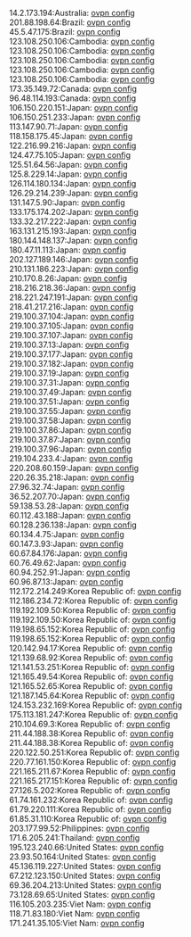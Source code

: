 14.2.173.194:Australia: [ovpn config](vpn/14_2_173_194.ovpn)  
201.88.198.64:Brazil: [ovpn config](vpn/201_88_198_64.ovpn)  
45.5.47.175:Brazil: [ovpn config](vpn/45_5_47_175.ovpn)  
123.108.250.106:Cambodia: [ovpn config](vpn/123_108_250_106.ovpn)  
123.108.250.106:Cambodia: [ovpn config](vpn/123_108_250_106.ovpn)  
123.108.250.106:Cambodia: [ovpn config](vpn/123_108_250_106.ovpn)  
123.108.250.106:Cambodia: [ovpn config](vpn/123_108_250_106.ovpn)  
123.108.250.106:Cambodia: [ovpn config](vpn/123_108_250_106.ovpn)  
173.35.149.72:Canada: [ovpn config](vpn/173_35_149_72.ovpn)  
96.48.114.193:Canada: [ovpn config](vpn/96_48_114_193.ovpn)  
106.150.220.151:Japan: [ovpn config](vpn/106_150_220_151.ovpn)  
106.150.251.233:Japan: [ovpn config](vpn/106_150_251_233.ovpn)  
113.147.90.71:Japan: [ovpn config](vpn/113_147_90_71.ovpn)  
118.158.175.45:Japan: [ovpn config](vpn/118_158_175_45.ovpn)  
122.216.99.216:Japan: [ovpn config](vpn/122_216_99_216.ovpn)  
124.47.75.105:Japan: [ovpn config](vpn/124_47_75_105.ovpn)  
125.51.64.56:Japan: [ovpn config](vpn/125_51_64_56.ovpn)  
125.8.229.14:Japan: [ovpn config](vpn/125_8_229_14.ovpn)  
126.114.180.134:Japan: [ovpn config](vpn/126_114_180_134.ovpn)  
126.29.214.239:Japan: [ovpn config](vpn/126_29_214_239.ovpn)  
131.147.5.90:Japan: [ovpn config](vpn/131_147_5_90.ovpn)  
133.175.174.202:Japan: [ovpn config](vpn/133_175_174_202.ovpn)  
133.32.217.222:Japan: [ovpn config](vpn/133_32_217_222.ovpn)  
163.131.215.193:Japan: [ovpn config](vpn/163_131_215_193.ovpn)  
180.144.148.137:Japan: [ovpn config](vpn/180_144_148_137.ovpn)  
180.47.11.113:Japan: [ovpn config](vpn/180_47_11_113.ovpn)  
202.127.189.146:Japan: [ovpn config](vpn/202_127_189_146.ovpn)  
210.131.186.223:Japan: [ovpn config](vpn/210_131_186_223.ovpn)  
210.170.8.26:Japan: [ovpn config](vpn/210_170_8_26.ovpn)  
218.216.218.36:Japan: [ovpn config](vpn/218_216_218_36.ovpn)  
218.221.247.191:Japan: [ovpn config](vpn/218_221_247_191.ovpn)  
218.41.217.216:Japan: [ovpn config](vpn/218_41_217_216.ovpn)  
219.100.37.104:Japan: [ovpn config](vpn/219_100_37_104.ovpn)  
219.100.37.105:Japan: [ovpn config](vpn/219_100_37_105.ovpn)  
219.100.37.107:Japan: [ovpn config](vpn/219_100_37_107.ovpn)  
219.100.37.13:Japan: [ovpn config](vpn/219_100_37_13.ovpn)  
219.100.37.177:Japan: [ovpn config](vpn/219_100_37_177.ovpn)  
219.100.37.182:Japan: [ovpn config](vpn/219_100_37_182.ovpn)  
219.100.37.19:Japan: [ovpn config](vpn/219_100_37_19.ovpn)  
219.100.37.31:Japan: [ovpn config](vpn/219_100_37_31.ovpn)  
219.100.37.49:Japan: [ovpn config](vpn/219_100_37_49.ovpn)  
219.100.37.51:Japan: [ovpn config](vpn/219_100_37_51.ovpn)  
219.100.37.55:Japan: [ovpn config](vpn/219_100_37_55.ovpn)  
219.100.37.58:Japan: [ovpn config](vpn/219_100_37_58.ovpn)  
219.100.37.86:Japan: [ovpn config](vpn/219_100_37_86.ovpn)  
219.100.37.87:Japan: [ovpn config](vpn/219_100_37_87.ovpn)  
219.100.37.96:Japan: [ovpn config](vpn/219_100_37_96.ovpn)  
219.104.233.4:Japan: [ovpn config](vpn/219_104_233_4.ovpn)  
220.208.60.159:Japan: [ovpn config](vpn/220_208_60_159.ovpn)  
220.26.35.218:Japan: [ovpn config](vpn/220_26_35_218.ovpn)  
27.96.32.74:Japan: [ovpn config](vpn/27_96_32_74.ovpn)  
36.52.207.70:Japan: [ovpn config](vpn/36_52_207_70.ovpn)  
59.138.53.28:Japan: [ovpn config](vpn/59_138_53_28.ovpn)  
60.112.43.188:Japan: [ovpn config](vpn/60_112_43_188.ovpn)  
60.128.236.138:Japan: [ovpn config](vpn/60_128_236_138.ovpn)  
60.134.4.75:Japan: [ovpn config](vpn/60_134_4_75.ovpn)  
60.147.3.93:Japan: [ovpn config](vpn/60_147_3_93.ovpn)  
60.67.84.176:Japan: [ovpn config](vpn/60_67_84_176.ovpn)  
60.76.49.62:Japan: [ovpn config](vpn/60_76_49_62.ovpn)  
60.94.252.91:Japan: [ovpn config](vpn/60_94_252_91.ovpn)  
60.96.87.13:Japan: [ovpn config](vpn/60_96_87_13.ovpn)  
112.172.214.249:Korea Republic of: [ovpn config](vpn/112_172_214_249.ovpn)  
112.186.234.72:Korea Republic of: [ovpn config](vpn/112_186_234_72.ovpn)  
119.192.109.50:Korea Republic of: [ovpn config](vpn/119_192_109_50.ovpn)  
119.192.109.50:Korea Republic of: [ovpn config](vpn/119_192_109_50.ovpn)  
119.198.65.152:Korea Republic of: [ovpn config](vpn/119_198_65_152.ovpn)  
119.198.65.152:Korea Republic of: [ovpn config](vpn/119_198_65_152.ovpn)  
120.142.94.17:Korea Republic of: [ovpn config](vpn/120_142_94_17.ovpn)  
121.139.68.92:Korea Republic of: [ovpn config](vpn/121_139_68_92.ovpn)  
121.141.53.251:Korea Republic of: [ovpn config](vpn/121_141_53_251.ovpn)  
121.165.49.54:Korea Republic of: [ovpn config](vpn/121_165_49_54.ovpn)  
121.165.52.65:Korea Republic of: [ovpn config](vpn/121_165_52_65.ovpn)  
121.187.145.64:Korea Republic of: [ovpn config](vpn/121_187_145_64.ovpn)  
124.153.232.169:Korea Republic of: [ovpn config](vpn/124_153_232_169.ovpn)  
175.113.181.247:Korea Republic of: [ovpn config](vpn/175_113_181_247.ovpn)  
210.104.69.3:Korea Republic of: [ovpn config](vpn/210_104_69_3.ovpn)  
211.44.188.38:Korea Republic of: [ovpn config](vpn/211_44_188_38.ovpn)  
211.44.188.38:Korea Republic of: [ovpn config](vpn/211_44_188_38.ovpn)  
220.122.50.251:Korea Republic of: [ovpn config](vpn/220_122_50_251.ovpn)  
220.77.161.150:Korea Republic of: [ovpn config](vpn/220_77_161_150.ovpn)  
221.165.211.67:Korea Republic of: [ovpn config](vpn/221_165_211_67.ovpn)  
221.165.217.151:Korea Republic of: [ovpn config](vpn/221_165_217_151.ovpn)  
27.126.5.202:Korea Republic of: [ovpn config](vpn/27_126_5_202.ovpn)  
61.74.161.232:Korea Republic of: [ovpn config](vpn/61_74_161_232.ovpn)  
61.79.220.111:Korea Republic of: [ovpn config](vpn/61_79_220_111.ovpn)  
61.85.31.110:Korea Republic of: [ovpn config](vpn/61_85_31_110.ovpn)  
203.177.99.52:Philippines: [ovpn config](vpn/203_177_99_52.ovpn)  
171.6.205.241:Thailand: [ovpn config](vpn/171_6_205_241.ovpn)  
195.123.240.66:United States: [ovpn config](vpn/195_123_240_66.ovpn)  
23.93.50.164:United States: [ovpn config](vpn/23_93_50_164.ovpn)  
45.136.119.227:United States: [ovpn config](vpn/45_136_119_227.ovpn)  
67.212.123.150:United States: [ovpn config](vpn/67_212_123_150.ovpn)  
69.36.204.213:United States: [ovpn config](vpn/69_36_204_213.ovpn)  
73.128.69.65:United States: [ovpn config](vpn/73_128_69_65.ovpn)  
116.105.203.235:Viet Nam: [ovpn config](vpn/116_105_203_235.ovpn)  
118.71.83.180:Viet Nam: [ovpn config](vpn/118_71_83_180.ovpn)  
171.241.35.105:Viet Nam: [ovpn config](vpn/171_241_35_105.ovpn)  
